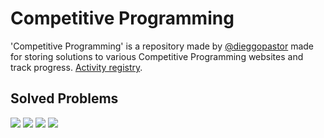 # Competitive Programming

'Competitive Programming' is a repository made by [@dieggopastor](https://twitter.com/dieggopastor) made for storing solutions to various Competitive Programming websites and track progress. [Activity registry](https://github.com/diegopastor/competitiveProgramming/blob/master/JOURNAL.md).  

## Solved Problems
<img src="https://img.shields.io/badge/CodeForces-83-blue.svg">
<img src="https://img.shields.io/badge/ProjectEuler-7-orange.svg">
<img src="https://img.shields.io/badge/UVa-17-brightgreen.svg">
<img src="https://img.shields.io/badge/Total-107-ff69b4.svg">